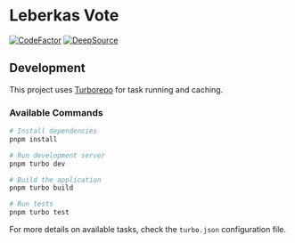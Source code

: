 # Leberkas Vote

[![CodeFactor](https://www.codefactor.io/repository/github/chieforz/leberkas-vote/badge)](https://www.codefactor.io/repository/github/chieforz/leberkas-vote)
[![DeepSource](https://app.deepsource.com/gh/ChiefORZ/leberkas-vote.svg/?label=active+issues&show_trend=true&token=A9o_P5QxqK07vT0R-v8tPNL5)](https://app.deepsource.com/gh/ChiefORZ/leberkas-vote/)

## Development

This project uses [Turborepo](https://turbo.build/) for task running and caching.

### Available Commands

```bash
# Install dependencies
pnpm install

# Run development server
pnpm turbo dev

# Build the application
pnpm turbo build

# Run tests
pnpm turbo test
```

For more details on available tasks, check the `turbo.json` configuration file.